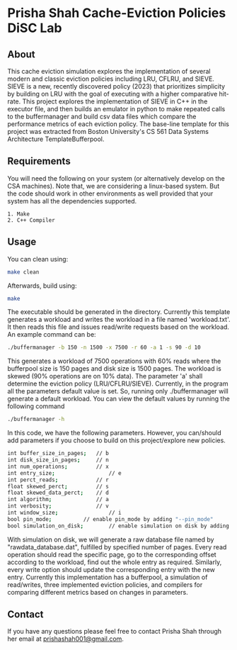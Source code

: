 # Prisha Shah Cache-Eviction Policies DiSC Lab


## About

This cache eviction simulation explores the implementation of several modern and classic eviction policies including LRU, CFLRU, and SIEVE.
SIEVE is a new, recently discovered policy (2023) that prioritizes simplicity by building on LRU with the goal of executing with a higher 
comparative hit-rate. This project explores the implementation of SIEVE in C++ in the executor file, and then builds an emulator in python to 
make repeated calls to the buffermanager and build csv data files which compare the performance metrics of each eviction policy. The base-line template for this project was extracted from Boston University's
CS 561 Data Systems Architecture TemplateBufferpool. 


## Requirements

You will need the following on your system (or alternatively develop on the
CSA machines). Note that, we are considering a linux-based system. But the code should work in other 
environments as well provided that your system has all the dependencies supported.

    1. Make
    2. C++ Compiler


## Usage

You can clean using:


```bash
make clean
```

Afterwards, build using:


```bash
make
```

The executable should be generated in the directory. Currently this template generates a workload and writes the workload
in a file named 'workload.txt'. It then reads this file and issues read/write requests based on the workload. An example command can be: 

```bash
./buffermanager -b 150 -n 1500 -x 7500 -r 60 -a 1 -s 90 -d 10
```

This generates a workload of 7500 operations with 60% reads where the bufferpool size is 150 pages and disk size is 1500 pages. 
The workload is skewed (90% operations are on 10% data). The parameter 'a' shall determine the eviction policy (LRU/CFLRU/SIEVE).
Currently, in the program all the parameters default value is set. So, running only ./buffermanager will generate a default workload.
You can view the default values by running the following command

```bash
./buffermanager -h
```
In this code, we have the following parameters. However, you can/should add parameters if you choose to build on this project/explore new policies. 
```bash
int buffer_size_in_pages;	// b
int disk_size_in_pages;   	// n
int num_operations;    		// x
int entry_size;                 // e
int perct_reads;       		// r
float skewed_perct;      	// s
float skewed_data_perct; 	// d
int algorithm;         		// a
int verbosity;         		// v
int window_size;                // i 
bool pin_mode;   		// enable pin_mode by adding "--pin_mode"
bool simulation_on_disk;        // enable simulation on disk by adding "--simulation_on_dsik"
```
With simulation on disk, we will generate a raw database file named by "rawdata_database.dat", fulfilled by specified number of pages.
Every read operation should read the specific page, go to the corresponding offset according to the workload, find out the whole entry
as required. Similarly, every write option should update the corresponding entry with the new entry.
Currently this implementation has a bufferpool, a simulation of read/writes, three implemented eviction policies, and compilers 
for comparing different metrics based on changes in parameters. 


## Contact 

If you have any questions please feel free to contact Prisha Shah through her email at prishashah001@gmail.com. 
